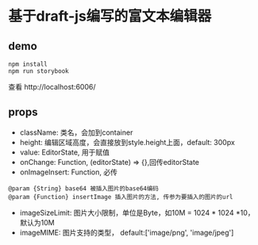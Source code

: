 # 基于draft-js编写的富文本编辑器

## demo
```
npm install
npm run storybook
```
查看 http://localhost:6006/

## props
* className: 类名，会加到container
* height: 编辑区域高度，会直接放到style.height上面，default: 300px
* value: EditorState, 用于赋值
* onChange: Function, (editorState) => {},回传editorState
* onImageInsert: Function, 必传
```
@param {String} base64 被插入图片的base64编码
@param {Function} insertImage 插入图片的方法, 传参为要插入的图片的url
```
* imageSizeLimit: 图片大小限制，单位是Byte，如10M = 1024 * 1024 *10，默认为10M
* imageMIME: 图片支持的类型， default:['image/png', 'image/jpeg']